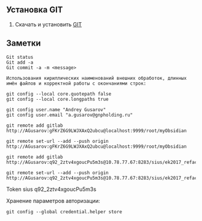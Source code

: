 ## Установка GIT

1. Скачать и установить [GIT](https://git-scm.com/downloads)


## Заметки

```
Git status
Git add -a
Git commit -a -m <message>
```

```
Использования кириллических наименований внешних обработок, длинных имён файлов и корректной работы с окончаниями строк:

git config --local core.quotepath false 
git config --local core.longpaths true 

git config user.name "Andrey Gusarov" 
git config user.email "a.gusarov@gnpholding.ru"
```


```
git remote add gitlab http://AGusarov:gFKrZ6G9LWJXAxQ2ubcu@localhost:9999/root/myObsidian

git remote set-url --add --push origin http://AGusarov:gFKrZ6G9LWJXAxQ2ubcu@localhost:9999/root/myObsidian

```

```
git remote add gitlab http://AGusarov:q92_2ztv4xgoucPu5m3s@10.78.77.67:8283/sius/ek2017_refactoring

git remote set-url --add --push origin http://AGusarov:q92_2ztv4xgoucPu5m3s@10.78.77.67:8283/sius/ek2017_refactoring

```

Token
	sius q92_2ztv4xgoucPu5m3s
	
Хранение параметров авторизации:

	git config --global credential.helper store